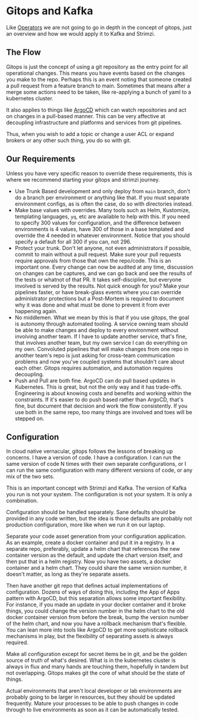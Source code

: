 # Gitops and Kafka

Like [Operators](./operators.md) we are not going to go in depth in the concept of gitops, just an overview and how we would apply it to Kafka and Strimzi.

## The Flow

Gitops is just the concept of using a git repository as the entry point for all operational changes. This means you have events based on the changes you make to the repo. Perhaps this is an event noting that someone created a pull request from a feature branch to main. Sometimes that means after a merge some actions need to be taken, like re-applying a bunch of yaml to a kubernetes cluster.

It also applies to things like [ArgoCD](https://github.com/catalystcommunity/documentation/blob/main/explanation/mvkube.md#how-it-is-organized) which can watch repositories and act on changes in a pull-based manner. This can be very affective at decoupling infrastructure and platforms and services from git pipelines.

Thus, when you wish to add a topic or change a user ACL or expand brokers or any other such thing, you do so with git.

## Our Requirements

Unless you have very specific reason to override these requirements, this is where we recommend starting your gitops and strimzi journey.

- Use Trunk Based development and only deploy from `main` branch, don't do a branch per environment or anything like that. If you must separate environment configs, as is often the case, do so with directories instead.
- Make base values with overrides. Many tools such as Helm, Kustomize, templating languages, `yq`, etc are available to help with this. If you need to specify 300 values for configuration, and the difference between environments is 4 values, have 300 of those in a base templated and override the 4 needed in whatever environment. Notice that you should specify a default for all 300 if you can, not 296.
- Protect your trunk. Don't let anyone, not even administrators if possible, commit to main without a pull request. Make sure your pull requests require approvals from those that own the repo/code. This is an important one. Every change can now be audited at any time, discussion on changes can be captures, and we can go back and see the results of the tests or whatnot of that PR. It takes self-discipline, but everyone involved is served by the results. Not quick enough for you? Make your pipelines faster, or have break-glass events where you can override administrator protections but a Post-Mortem is required to document why it was done and what must be done to prevent it from ever happening again.
- No middlemen. What we mean by this is that if you use gitops, the goal is autonomy through automated tooling. A service owning team should be able to make changes and deploy to every environment without involving another team. If I have to update another service, that's fine, that involves another team, but my own service I can do everything on my own. Convoluted pipelines that will make changes from one repo in another team's repo is just asking for cross-team communication problems and now you've coupled systems that shouldn't care about each other. Gitops requires automation, and automation requires decoupling.
- Push and Pull are both fine. ArgoCD can do pull based updates in Kubernetes. This is great, but not the only way and it has trade-offs. Engineering is about knowing costs and benefits and working within the constraints. If it's easier to do push based rather than ArgoCD, that's fine, but document that decision and work the flow consistently. If you use both in the same repo, too many things are involved and toes will be stepped on.

## Configuration

In cloud native vernacular, gitops follows the lessons of breaking up concerns. I have a version of code. I have a configuration. I can run the same version of code N times with their own separate configurations, or I can run the same configuration with many different versions of code, or any mix of the two sets.

This is an important concept with Strimzi and Kafka. The version of Kafka you run is not your system. The configuration is not your system. It is only a combination.

Configuration should be handled separately. Sane defaults should be provided in any code written, but the idea is those defaults are probably not production configuration, more like when we run it on our laptop.

Separate your code asset generation from your configuration application. As an example, create a docker container and put it in a registry. In a separate repo, preferably, update a helm chart that references the new container version as the default, and update the chart version itself, and then put that in a helm registry. Now you have two assets, a docker container and a helm chart. They could share the same version number, it doesn't matter, as long as they're separate assets.

Then have another git repo that defines actual implementations of configuration. Dozens of ways of doing this, including the App of Apps pattern with ArgoCD, but this separation allows some important flexibility. For instance, if you made an update in your docker container and it broke things, you could change the version number in the helm chart to the old docker container version from before the break, bump the version number of the helm chart, and now you have a rollback mechanism that's flexible. You can lean more into tools like ArgoCD to get more sophisticate rollback mechanisms in play, but the flexibility of separating assets is always required.

Make all configuration except for secret items be in git, and be the golden source of truth of what's desired. What is in the kubernetes cluster is always in flux and many hands are touching them, hopefully in tandem but not overlapping. Gitops makes git the core of what should be the state of things.

Actual environments that aren't local developer or lab environments are probably going to be larger in resources, but they should be updated frequently. Mature your processes to be able to push changes in code through to live environments as soon as it can be automatically tested.
